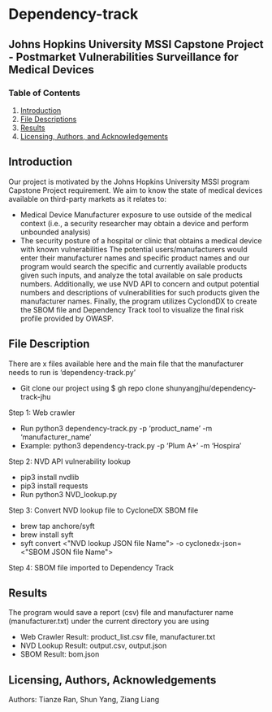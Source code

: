 # Dependency-track
## Johns Hopkins University MSSI Capstone Project - Postmarket Vulnerabilities Surveillance for Medical Devices

### Table of Contents

1. [Introduction](#introduction)
2. [File Descriptions](#files)
3. [Results](#results)
4. [Licensing, Authors, and Acknowledgements](#licensing)

## Introduction <a name="introduction"></a>
Our project is motivated by the Johns Hopkins University MSSI program Capstone Project requirement. We aim to know the state of medical devices available on third-party markets as it relates to:
- Medical Device Manufacturer exposure to use outside of the medical context (i.e., a security researcher may obtain a device and perform unbounded analysis)
- The security posture of a hospital or clinic that obtains a medical device with known vulnerabilities
The potential users/manufacturers would enter their manufacturer names and specific product names and our program would search the specific and currently available products given such inputs, and analyze the total available on sale products numbers. Additionally, we use NVD API to concern and output potential numbers and descriptions of vulnerabilities for such products given the manufacturer names. Finally, the program utilizes CyclondDX to create the SBOM file and Dependency Track tool to visualize the final risk profile provided by OWASP.

## File Description <a name="files"></a>
There are x files available here and the main file that the manufacturer needs to run is ‘dependency-track.py’
- Git clone our project using $ gh repo clone shunyangjhu/dependency-track-jhu

Step 1: Web crawler
- Run python3 dependency-track.py -p ‘product_name’ -m ‘manufacturer_name’
- Example: python3 dependency-track.py -p ‘Plum A+’ -m ‘Hospira’

Step 2: NVD API vulnerability lookup
- pip3 install nvdlib
- pip3 install requests
- Run python3 NVD_lookup.py

Step 3: Convert NVD lookup file to CycloneDX SBOM file
- brew tap anchore/syft
- brew install syft
- syft convert <"NVD lookup JSON file Name"> -o cyclonedx-json=<"SBOM JSON file Name">

Step 4: SBOM file imported to Dependency Track


## Results <a name="results"></a>

The program would save a report (csv) file and manufacturer name (manufacturer.txt) under the current directory you are using
- Web Crawler Result: product_list.csv file, manufacturer.txt
- NVD Lookup Result: output.csv, output.json
- SBOM Result: bom.json

## Licensing, Authors, Acknowledgements<a name="licensing"></a>

Authors: Tianze Ran, Shun Yang, Ziang Liang
